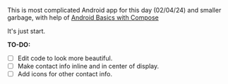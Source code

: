 This is most complicated Android app for this day (02/04/24) and smaller garbage, with help of [Android Basics with Compose](https://developer.android.com/courses/android-basics-compose/course)

It's just start.

**TO-DO:**

- [ ] Edit code to look more beautiful.
- [ ] Make contact info inline and in center of display.
- [ ] Add icons for other contact info.
